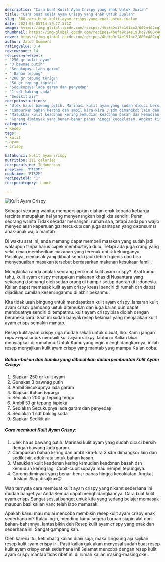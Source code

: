 ```yaml
---
description: "Cara buat Kulit Ayam Crispy yang enak Untuk Jualan"
title: "Cara buat Kulit Ayam Crispy yang enak Untuk Jualan"
slug: 368-cara-buat-kulit-ayam-crispy-yang-enak-untuk-jualan
date: 2021-05-05T14:59:27.571Z
image: https://img-global.cpcdn.com/recipes/4befa9c14e191bc2/680x482cq70/kulit-ayam-crispy-foto-resep-utama.jpg
thumbnail: https://img-global.cpcdn.com/recipes/4befa9c14e191bc2/680x482cq70/kulit-ayam-crispy-foto-resep-utama.jpg
cover: https://img-global.cpcdn.com/recipes/4befa9c14e191bc2/680x482cq70/kulit-ayam-crispy-foto-resep-utama.jpg
author: Jacob Summers
ratingvalue: 3.4
reviewcount: 14
recipeingredient:
- "250 gr kulit ayam"
- "3 bawnag putih"
- "Secukupnya lada garam"
- " Bahan tepung"
- "200 gr tepung terigu"
- "50 gr tepung tapioka"
- "Secukupnya lada garam dan penyedap"
- "1 sdt baking soda"
- "Sedikit air"
recipeinstructions:
- "Ulek halus bawang putih. Marinasi kulit ayam yang sudah dicuci bersih dengan bawang lada garam."
- "Campurkan bahan kering dan ambil kira-kira 3 sdm dimangkok lain dan sedikit air, aduk rata untuk bahan basah."
- "Masukkan kulit keadonan kering kemudian keadonan basah dan kemudian kering lagi. Cubit-cubit supaya mau nempel tepungnya."
- "Goreng diminyak yang benar-benar panas hingga kecoklatan. Angkat tiriskan. Siap disajikan😉"
categories:
- Resep
tags:
- kulit
- ayam
- crispy

katakunci: kulit ayam crispy 
nutrition: 211 calories
recipecuisine: Indonesian
preptime: "PT19M"
cooktime: "PT52M"
recipeyield: "1"
recipecategory: Lunch

---
```



![Kulit Ayam Crispy](https://img-global.cpcdn.com/recipes/4befa9c14e191bc2/680x482cq70/kulit-ayam-crispy-foto-resep-utama.jpg)

Sebagai seorang wanita, mempersiapkan olahan enak kepada keluarga tercinta merupakan hal yang menyenangkan bagi kita sendiri. Peran seorang  wanita Tidak sekadar menangani rumah saja, tetapi anda pun wajib menyediakan keperluan gizi tercukupi dan juga santapan yang dikonsumsi anak-anak wajib mantab.

Di waktu  saat ini, anda memang dapat membeli masakan yang sudah jadi walaupun tanpa harus capek membuatnya dulu. Tetapi ada juga orang yang selalu mau memberikan makanan yang terenak untuk keluarganya. Pasalnya, memasak yang dibuat sendiri jauh lebih higienis dan bisa menyesuaikan masakan tersebut berdasarkan makanan kesukaan famili. 



Mungkinkah anda adalah seorang penikmat kulit ayam crispy?. Asal kamu tahu, kulit ayam crispy merupakan makanan khas di Nusantara yang sekarang disenangi oleh setiap orang di hampir setiap daerah di Indonesia. Kalian dapat memasak kulit ayam crispy kreasi sendiri di rumah dan dapat dijadikan camilan kesenanganmu di akhir pekanmu.

Kita tidak usah bingung untuk mendapatkan kulit ayam crispy, lantaran kulit ayam crispy gampang untuk ditemukan dan juga kalian pun dapat membuatnya sendiri di tempatmu. kulit ayam crispy bisa diolah dengan beraneka cara. Saat ini sudah banyak resep kekinian yang menjadikan kulit ayam crispy semakin mantap.

Resep kulit ayam crispy juga mudah sekali untuk dibuat, lho. Kamu jangan repot-repot untuk membeli kulit ayam crispy, lantaran Kalian bisa menyiapkan di rumahmu. Untuk Kamu yang ingin menghidangkannya, inilah resep menyajikan kulit ayam crispy yang mantab yang mampu Kalian coba.

<!--inarticleads1-->

##### Bahan-bahan dan bumbu yang dibutuhkan dalam pembuatan Kulit Ayam Crispy:

1. Siapkan 250 gr kulit ayam
1. Gunakan 3 bawnag putih
1. Ambil Secukupnya lada garam
1. Siapkan  Bahan tepung:
1. Sediakan 200 gr tepung terigu
1. Ambil 50 gr tepung tapioka
1. Sediakan Secukupnya lada garam dan penyedap
1. Sediakan 1 sdt baking soda
1. Siapkan Sedikit air




<!--inarticleads2-->

##### Cara membuat Kulit Ayam Crispy:

1. Ulek halus bawang putih. Marinasi kulit ayam yang sudah dicuci bersih dengan bawang lada garam.
1. Campurkan bahan kering dan ambil kira-kira 3 sdm dimangkok lain dan sedikit air, aduk rata untuk bahan basah.
1. Masukkan kulit keadonan kering kemudian keadonan basah dan kemudian kering lagi. Cubit-cubit supaya mau nempel tepungnya.
1. Goreng diminyak yang benar-benar panas hingga kecoklatan. Angkat tiriskan. Siap disajikan😉




Wah ternyata cara membuat kulit ayam crispy yang nikamt sederhana ini mudah banget ya! Anda Semua dapat menghidangkannya. Cara buat kulit ayam crispy Sangat sesuai banget untuk kita yang sedang belajar memasak maupun bagi kalian yang telah jago memasak.

Apakah kamu mau mulai mencoba membikin resep kulit ayam crispy enak sederhana ini? Kalau ingin, mending kamu segera buruan siapin alat dan bahan-bahannya, lantas bikin deh Resep kulit ayam crispy yang enak dan sederhana ini. Sangat gampang kan. 

Oleh karena itu, ketimbang kalian diam saja, maka langsung aja sajikan resep kulit ayam crispy ini. Pasti kalian gak akan menyesal sudah buat resep kulit ayam crispy enak sederhana ini! Selamat mencoba dengan resep kulit ayam crispy mantab tidak ribet ini di rumah kalian masing-masing,oke!.

